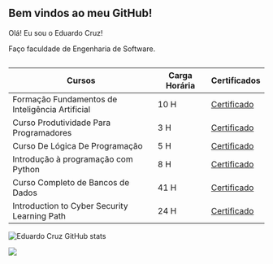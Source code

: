 ## __**Bem vindos ao meu GitHub!**__

Olá! Eu sou o Eduardo Cruz!

Faço faculdade de Engenharia de Software.

##

| Cursos | Carga Horária | Certificados |  
| ------- | ------------- | ------------- |
| Formação Fundamentos de Inteligência Artificial | 10 H | [Certificado](https://hermes.dio.me/certificates/LYJ2BGAH.pdf) 
|Curso Produtividade Para Programadores| 3 H | [Certificado](https://cursos.dankicode.com/api/certificados/fa74d70b-48e2-4f2b-9b2c-9c07c059c4e8)
|Curso De Lógica De Programação| 5 H | [Certificado](https://cursos.dankicode.com/api/certificados/917f90ee-8c9f-45c3-b9c5-54f93f16480c)
|Introdução à programação com Python| 8 H | [Certificado](https://hermes.digitalinnovation.one/certificates/686C32DE.pdf)
|Curso Completo de Bancos de Dados| 41 H | [Certificado](https://www.udemy.com/certificate/UC-4888c036-385c-4858-acf4-429134e28d5e/)
|Introduction to Cyber Security Learning Path| 24 H | [Certificado](https://tryhackme-certificates.s3-eu-west-1.amazonaws.com/THM-DCCMT2LTBI.png)



 ![Eduardo Cruz GitHub stats](https://github-readme-stats.vercel.app/api/top-langs/?username=Eduardojcruz&layout=compact&langs_count=7&theme=dracula)

<div>
  <a href="https://www.linkedin.com/in/eduardo-jose-cruz/" target="_blank"><img src="https://img.shields.io/badge/-LinkedIn-%230077B5?style=for-the-badge&logo=linkedin&logoColor=white" target="_blank"></a> 
<div>  
